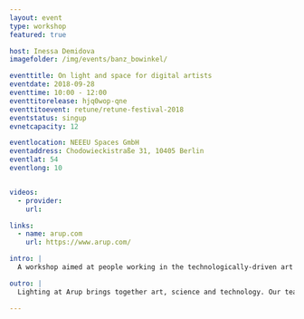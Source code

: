 ```yaml
---
layout: event
type: workshop
featured: true

host: Inessa Demidova
imagefolder: /img/events/banz_bowinkel/

eventtitle: On light and space for digital artists 
eventdate: 2018-09-28
eventtime: 10:00 - 12:00
eventtitorelease: hjq0wop-qne
eventtitoevent: retune/retune-festival-2018
eventstatus: singup
evnetcapacity: 12

eventlocation: NEEEU Spaces GmbH
eventaddress: Chodowieckistraße 31, 10405 Berlin
eventlat: 54
eventlong: 10


videos:
  - provider: 
    url:

links:
  - name: arup.com
    url: https://www.arup.com/

intro: |
  A workshop aimed at people working in the technologically-driven art sphere focusing on improving the understanding of light, space and human perception of these.

outro: |
  Lighting at Arup brings together art, science and technology. Our team of designers create thoughtful, sustainable and award-winning concepts with light. 

---
```

